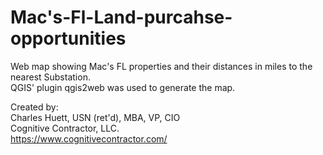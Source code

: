 # Mac's-Fl-Land-purcahse-opportunities
Web map showing Mac's FL properties and their distances in miles to the nearest Substation. 
<br />QGIS' plugin qgis2web was used to generate the map.

Created by: 
<br />Charles Huett, USN (ret'd), MBA, VP, CIO
<br />Cognitive Contractor, LLC.
<br />https://www.cognitivecontractor.com/
